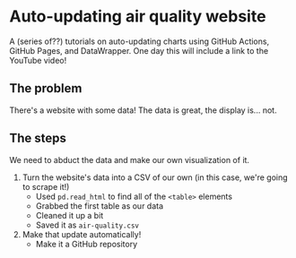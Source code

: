 # Auto-updating air quality website

A (series of??) tutorials on auto-updating charts using GitHub Actions, GitHub Pages, and DataWrapper. One day this will include a link to the YouTube video!

## The problem

There's a website with some data! The data is great, the display is... not.

## The steps

We need to abduct the data and make our own visualization of it.

1. Turn the website's data into a CSV of our own (in this case, we're going to scrape it!)
    - Used `pd.read_html` to find all of the `<table>` elements
    - Grabbed the first table as our data 
    - Cleaned it up a bit
    - Saved it as `air-quality.csv`
2. Make that update automatically!
    - Make it a GitHub repository
    